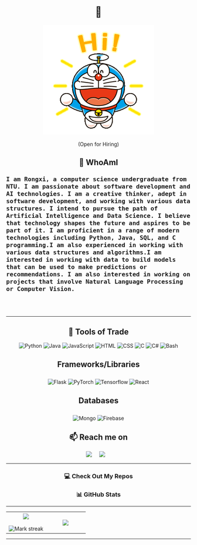 <h1 align="center"> 👋 </h1>
<div align="center">
  <img src="https://github.com/roroloveorea/roroloveorea/blob/14a1dad2f0adb6dba960ce75816467260cb32176/images/dora.gif" alt="header"/>
</div>
<p align="center"> (Open for Hiring)</p>

<h2 align="center">👧 WhoAmI</h2>
<p align="center">
  <h3> <samp>  I am Rongxi, a computer science undergraduate from NTU.  I am passionate about software development and AI technologies. I am a creative thinker, adept in software development, and working with various data structures. I intend to pursue the path of Artificial Intelligence and Data Science. I believe that technology shapes the future and aspires to be part of it. I am proficient in a range of modern technologies including Python, Java, SQL, and C programming.I am also experienced in working with various data structures and algorithms.I am interested in working with data to build models that can be used to make predictions or recommendations. I am also interested in working on projects that involve Natural Language Processing or Computer Vision.</samp> </h3>
  <br> <br>
</p>

<hr>

<h2 align="center"> 🔭 Tools of Trade</h2>
<p align="center">
    <img src="https://img.shields.io/badge/Python-14354C?style=for-the-badge&logo=python&logoColor=white" alt="Python"/>
    <img src="https://img.shields.io/badge/Java-007396?style=for-the-badge&logo=java&logoColor=white" alt="Java"/>
    <img src="https://img.shields.io/badge/JavaScript-7e0d81?style=for-the-badge&logo=javascript&logoColor=white" alt="JavaScript"/>
    <img src="https://img.shields.io/badge/HTML-239120?style=for-the-badge&logo=html5&logoColor=white" alt="HTML"/>
    <img src="https://img.shields.io/badge/CSS-239120?style=for-the-badge&logo=css3&logoColor=white" alt="CSS"/>
    <img src="https://img.shields.io/badge/C-00599C?style=for-the-badge&logo=c&logoColor=white" alt="C"/> 
    <img src="https://img.shields.io/badge/C++-007ACC?style=for-the-badge&logo=cplusplus&logoColor=white" alt="C#"/>
    <img src="https://img.shields.io/badge/Shell-121011?style=for-the-badge&logo=gnu-bash&logoColor=white" alt="Bash"/>
</p>
<h2 align="center" style="padding-bottom: 10px;"><b>Frameworks/Libraries</b></h2>
<p align="center">
    <img src="https://img.shields.io/badge/Flask-000000?style=for-the-badge&logo=flask&logoColor=white" alt="Flask"/>
    <img src="https://img.shields.io/badge/PyTorch-ee4c2c?style=for-the-badge&logo=pytorch&logoColor=white" alt="PyTorch"/>
    <img src="https://img.shields.io/badge/Tensorflow-e65b29?style=for-the-badge&logo=tensorflow&logoColor=white" alt="Tensorflow"/>
    <img src="https://img.shields.io/badge/React-0f85e3?style=for-the-badge&logo=react&logoColor=white" alt="React"/>
    
</p>

<h2 align="center" style="padding-bottom: 10px;"><b>Databases</b></h2>
<p align="center">
    <img src="https://img.shields.io/badge/MongoDB-429543?style=for-the-badge&logo=mongodb&logoColor=white" alt="Mongo"/>
    <img src="https://img.shields.io/badge/Firebase-e97b0a?style=for-the-badge&logo=firebase&logoColor=white" alt="Firebase"/>
</p>

<h2  align="center">📫 Reach me on</h2>
<p align="center">
  <a target="_blank" href="https://www.linkedin.com/in/rong-xi-wu/"><img src="https://img.shields.io/badge/linkedin-%230077B5.svg?&style=for-the-badge&logo=linkedin&logoColor=white" /></a>&nbsp;&nbsp;&nbsp;&nbsp;  
  <a href="mailto:rosywrx@gmail.com?subject=Hello%20Ileri,%20From%20Github"><img src="https://img.shields.io/badge/gmail-%23D14836.svg?&style=for-the-badge&logo=gmail&logoColor=white" /></a>&nbsp;&nbsp;&nbsp;&nbsp;
</p>

<hr>

<h3 align="center">💻 Check Out My Repos </h3>
<ul>
  <!-- Repositories will be dynamically inserted here -->
</ul>

<h3 align="center">📊 GitHub Stats </h3>
<p align="center">
  <hr>

<table border="0" align="center">
    <tr border="0">
        <td width="50%" align="center">
            <img  align="center"  src="https://github-readme-stats-git-masterrstaa-rickstaa.vercel.app/api?username=roroloveorea&&show_icons=true&theme=tokyonight" />
            </br></br>
            <img  title="🔥 Get streak stats for your profile at git.io/streak-stats" alt="Mark streak" src="https://github-readme-streak-stats.herokuapp.com/?user=roroloveorea&theme=highcontrast&hide_border=true&mode=weekly" />
        </td>
        <td width="50%" align="center">
            <img align="center"  src="https://github-readme-stats-anuraghazra1.vercel.app/api/top-langs/?username=roroloveorea&theme=dark&hide_border=true&no-bg=true&no-frame=true&langs_count=10&hide=jupyter%20notebook"/>
        </td>
    </tr>
</table>

<hr>
</p>
